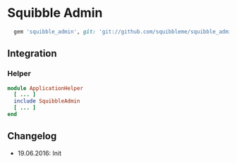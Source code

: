 # Squibble Admin

```ruby
  gem 'squibble_admin', git: 'git://github.com/squibbleme/squibble_admin.git'
```

## Integration

### Helper

```ruby
module ApplicationHelper
  [ ... ]
  include SquibbleAdmin
  [ ... ]
end
```

## Changelog

* 19.06.2016: Init

